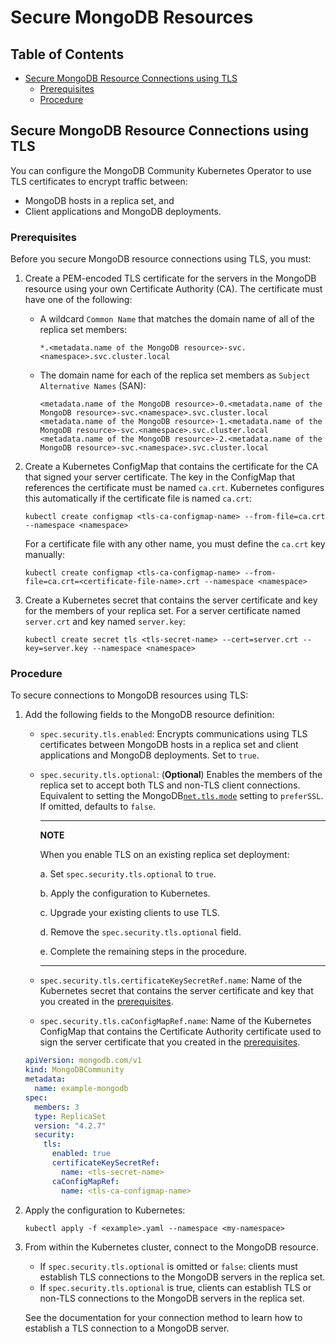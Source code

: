 # Secure MongoDB Resources #

## Table of Contents

- [Secure MongoDB Resource Connections using TLS](#secure-mongodb-resource-connections-using-tls)
  - [Prerequisites](#prerequisites)
  - [Procedure](#procedure)

## Secure MongoDB Resource Connections using TLS

You can configure the MongoDB Community Kubernetes Operator to use TLS certificates to encrypt traffic between:

- MongoDB hosts in a replica set, and
- Client applications and MongoDB deployments.

### Prerequisites

Before you secure MongoDB resource connections using TLS, you must:

1. Create a PEM-encoded TLS certificate for the servers in the MongoDB resource using your own Certificate Authority (CA). The certificate must have one of the following:

   - A wildcard `Common Name` that matches the domain name of all of the replica set members:

     ```
     *.<metadata.name of the MongoDB resource>-svc.<namespace>.svc.cluster.local
     ```
   - The domain name for each of the replica set members as `Subject Alternative Names` (SAN):

     ```
     <metadata.name of the MongoDB resource>-0.<metadata.name of the MongoDB resource>-svc.<namespace>.svc.cluster.local
     <metadata.name of the MongoDB resource>-1.<metadata.name of the MongoDB resource>-svc.<namespace>.svc.cluster.local
     <metadata.name of the MongoDB resource>-2.<metadata.name of the MongoDB resource>-svc.<namespace>.svc.cluster.local
     ```

1. Create a Kubernetes ConfigMap that contains the certificate for the CA that signed your server certificate. The key in the ConfigMap that references the certificate must be named `ca.crt`. Kubernetes configures this automatically if the certificate file is named `ca.crt`:
   ```
   kubectl create configmap <tls-ca-configmap-name> --from-file=ca.crt --namespace <namespace>
   ```

   For a certificate file with any other name, you must define the `ca.crt` key manually:
   ```
   kubectl create configmap <tls-ca-configmap-name> --from-file=ca.crt=<certificate-file-name>.crt --namespace <namespace>
   ```

1. Create a Kubernetes secret that contains the server certificate and key for the members of your replica set. For a server certificate named `server.crt` and key named `server.key`:
   ```
   kubectl create secret tls <tls-secret-name> --cert=server.crt --key=server.key --namespace <namespace>
   ```

### Procedure

To secure connections to MongoDB resources using TLS:

1. Add the following fields to the MongoDB resource definition:

   - `spec.security.tls.enabled`: Encrypts communications using TLS certificates between MongoDB hosts in a replica set and client applications and MongoDB deployments. Set to `true`.
   - `spec.security.tls.optional`: (**Optional**) Enables the members of the replica set to accept both TLS and non-TLS client connections. Equivalent to setting the MongoDB[`net.tls.mode`](https://docs.mongodb.com/manual/reference/configuration-options/#net.tls.mode) setting to `preferSSL`. If omitted, defaults to `false`.

     ---
     **NOTE**

     When you enable TLS on an existing replica set deployment:

     a. Set `spec.security.tls.optional` to `true`.

     b. Apply the configuration to Kubernetes.

     c. Upgrade your existing clients to use TLS.

     d. Remove the `spec.security.tls.optional` field.

     e. Complete the remaining steps in the procedure.

     ---
   - `spec.security.tls.certificateKeySecretRef.name`: Name of the Kubernetes secret that contains the server certificate and key that you created in the [prerequisites](#prerequisites-1).
   - `spec.security.tls.caConfigMapRef.name`: Name of the Kubernetes ConfigMap that contains the Certificate Authority certificate used to sign the server certificate that you created in the [prerequisites](#prerequisites-1).

   ```yaml
   apiVersion: mongodb.com/v1
   kind: MongoDBCommunity
   metadata:
     name: example-mongodb
   spec:
     members: 3
     type: ReplicaSet
     version: "4.2.7"
     security:
       tls:
         enabled: true
         certificateKeySecretRef:
           name: <tls-secret-name>
         caConfigMapRef:
           name: <tls-ca-configmap-name>
   ```

1. Apply the configuration to Kubernetes:
   ```
   kubectl apply -f <example>.yaml --namespace <my-namespace>
   ```
1. From within the Kubernetes cluster, connect to the MongoDB resource.
   - If `spec.security.tls.optional` is omitted or `false`: clients must
     establish TLS connections to the MongoDB servers in the replica set.
   - If `spec.security.tls.optional` is true, clients can establish TLS or
     non-TLS connections to the MongoDB servers in the replica set.

   See the documentation for your connection method to learn how to establish a TLS connection to a MongoDB server.
